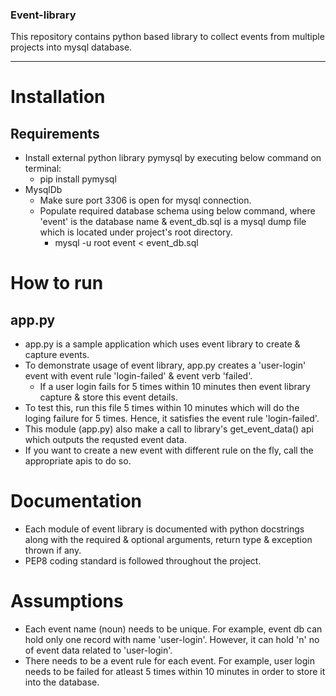 ### Event-library
This repository contains python based library to collect events from multiple projects into mysql database.

---

# Installation

## Requirements
- Install external python library pymysql by executing below command on terminal:
    - pip install pymysql
- MysqlDb
    - Make sure port 3306 is open for mysql connection.
    - Populate required database schema using below command, where 'event' is the database name & event_db.sql is a mysql dump file which is located under project's root directory.
		- mysql -u root event < event_db.sql

# How to run

## app.py
- app.py is a sample application which uses event library to create & capture events.
- To demonstrate usage of event library, app.py creates a 'user-login' event with event rule 'login-failed' & event verb 'failed'.
	- If a user login fails for 5 times within 10 minutes then event library capture & store this event details.
- To test this, run this file 5 times within 10 minutes which will do the loging failure for 5 times. Hence, it satisfies the event rule 'login-failed'.
- This module (app.py) also make a call to library's get_event_data() api which outputs the requsted event data.
- If you want to create a new event with different rule on the fly, call the appropriate apis to do so.

# Documentation
- Each module of event library is documented with python docstrings along with the required & optional arguments, return type & exception thrown if any.
- PEP8 coding standard is followed throughout the project.

# Assumptions
- Each event name (noun) needs to be unique. For example, event db can hold only one record with name 'user-login'. However, it can hold 'n' no of event data related to 'user-login'.
- There needs to be a event rule for each event. For example, user login needs to be failed for atleast 5 times within 10 minutes in order to store it into the database.
